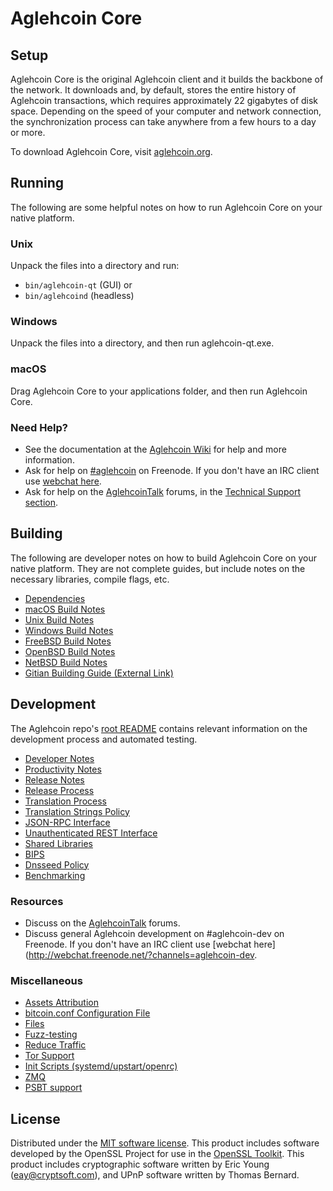 Aglehcoin Core
=============

Setup
---------------------
Aglehcoin Core is the original Aglehcoin client and it builds the backbone of the network. It downloads and, by default, stores the entire history of Aglehcoin transactions, which requires approximately 22 gigabytes of disk space. Depending on the speed of your computer and network connection, the synchronization process can take anywhere from a few hours to a day or more.

To download Aglehcoin Core, visit [aglehcoin.org](https://aglehcoin.org/).

Running
---------------------
The following are some helpful notes on how to run Aglehcoin Core on your native platform.

### Unix

Unpack the files into a directory and run:

- `bin/aglehcoin-qt` (GUI) or
- `bin/aglehcoind` (headless)

### Windows

Unpack the files into a directory, and then run aglehcoin-qt.exe.

### macOS

Drag Aglehcoin Core to your applications folder, and then run Aglehcoin Core.

### Need Help?

* See the documentation at the [Aglehcoin Wiki](https://aglehcoin.info/)
for help and more information.
* Ask for help on [#aglehcoin](http://webchat.freenode.net?channels=aglehcoin) on Freenode. If you don't have an IRC client use [webchat here](http://webchat.freenode.net?channels=aglehcoin).
* Ask for help on the [AglehcoinTalk](https://aglehcointalk.io/) forums, in the [Technical Support section](https://aglehcointalk.io/c/technical-support).

Building
---------------------
The following are developer notes on how to build Aglehcoin Core on your native platform. They are not complete guides, but include notes on the necessary libraries, compile flags, etc.

- [Dependencies](dependencies.md)
- [macOS Build Notes](build-osx.md)
- [Unix Build Notes](build-unix.md)
- [Windows Build Notes](build-windows.md)
- [FreeBSD Build Notes](build-freebsd.md)
- [OpenBSD Build Notes](build-openbsd.md)
- [NetBSD Build Notes](build-netbsd.md)
- [Gitian Building Guide (External Link)](https://github.com/bitcoin-core/docs/blob/master/gitian-building.md)

Development
---------------------
The Aglehcoin repo's [root README](/README.md) contains relevant information on the development process and automated testing.

- [Developer Notes](developer-notes.md)
- [Productivity Notes](productivity.md)
- [Release Notes](release-notes.md)
- [Release Process](release-process.md)
- [Translation Process](translation_process.md)
- [Translation Strings Policy](translation_strings_policy.md)
- [JSON-RPC Interface](JSON-RPC-interface.md)
- [Unauthenticated REST Interface](REST-interface.md)
- [Shared Libraries](shared-libraries.md)
- [BIPS](bips.md)
- [Dnsseed Policy](dnsseed-policy.md)
- [Benchmarking](benchmarking.md)

### Resources
* Discuss on the [AglehcoinTalk](https://aglehcointalk.io/) forums.
* Discuss general Aglehcoin development on #aglehcoin-dev on Freenode. If you don't have an IRC client use [webchat here](http://webchat.freenode.net/?channels=aglehcoin-dev.

### Miscellaneous
- [Assets Attribution](assets-attribution.md)
- [bitcoin.conf Configuration File](bitcoin-conf.md)
- [Files](files.md)
- [Fuzz-testing](fuzzing.md)
- [Reduce Traffic](reduce-traffic.md)
- [Tor Support](tor.md)
- [Init Scripts (systemd/upstart/openrc)](init.md)
- [ZMQ](zmq.md)
- [PSBT support](psbt.md)

License
---------------------
Distributed under the [MIT software license](/COPYING).
This product includes software developed by the OpenSSL Project for use in the [OpenSSL Toolkit](https://www.openssl.org/). This product includes
cryptographic software written by Eric Young ([eay@cryptsoft.com](mailto:eay@cryptsoft.com)), and UPnP software written by Thomas Bernard.
